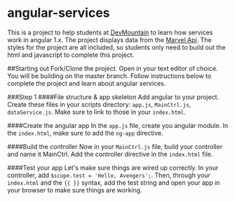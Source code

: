 # angular-services
This is a project to help students at [DevMountain](www.devmounta.in) to learn how services work in angular 1.x. The project displays data from the [Marvel Api](http://developer.marvel.com/). The styles for the project are all included, so students only need to build out the html and javascript to complete this project.

##Starting out
Fork/Clone the project. Open in your text editor of choice. You will be building on the master branch. Follow instructions below to complete the project and learn about angular services.

###Step 1
####File structure & app skeleton
Add angular to your project.
Create these files in your scripts directory: `app.js`, `MainCtrl.js`, `dataService.js`.
Make sure to link to those in your `index.html`.

####Create the angular app
In the `app.js` file, create you angular module.
In the `index.html`, make sure to add the `ng-app` directive.

####Build the controller
Now in your `MainCtrl.js` file, build your controller and name it MainCtrl.
Add the controller directive in the `index.html` file.

####Test your app
Let's make sure things are wired up correctly. 
In your controller, add `$scope.test = 'Hello, Avengers';`.
Then, through your `index.html` and the `{{ }}` syntax, add the test string and open your app in your browser to make sure things are working.
